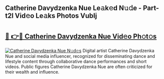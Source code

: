 ## Catherine Davydzenka Nue Le𝚊k𝚎d N𝚞𝚍e - Part-t2l Vid𝚎o Le𝚊ks Photos VubIj

# <h2><a href="http://fb581s.evod.top/?m=Catherine+Davydzenka+Nue">🔗 👉🔴 Catherine Davydzenka Nue Vid𝚎o Ph𝚘t𝚘s</a></h2>

[![Catherine Davydzenka Nue N𝚞d𝚎s](https://i.imgur.com/8V9OHl7.gif)](http://fb581s.evod.top/?m=Catherine+Davydzenka+Nue)
Digital artist Catherine Davydzenka Nue and social media influencer, recognized for disseminating dance and lifestyle content through collaborative dance performances and short videos. Public figures Catherine Davydzenka Nue are often criticized for their wealth and influence. 
